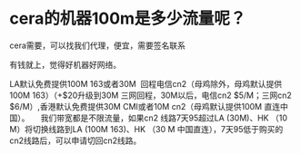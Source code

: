 # cera的机器100m是多少流量呢？


cera需要，可以找我们代理，便宜，需要签名联系

有钱就上，觉得好机器好网络。

LA默认免费提供100M 163或者30M&nbsp;&nbsp;回程电信cn2（母鸡除外，母鸡默认提供100M 163）（+$20升级到30M 三网回程，30M以后，电信cn2 $5/M；三网cn2 $6/M）,香港默认免费提供30M CMI或者10M cn2（母鸡默认提供100M 直连中国）。&nbsp; &nbsp;&nbsp;&nbsp;我们带宽都是不限流量，如果cn2 线路7天95超过LA (30M)、HK （10 M）将切换线路到LA (100M 163)、HK （30 M 中国直连），7天95低于购买的cn2线路后，可以申请切回cn2线路。

